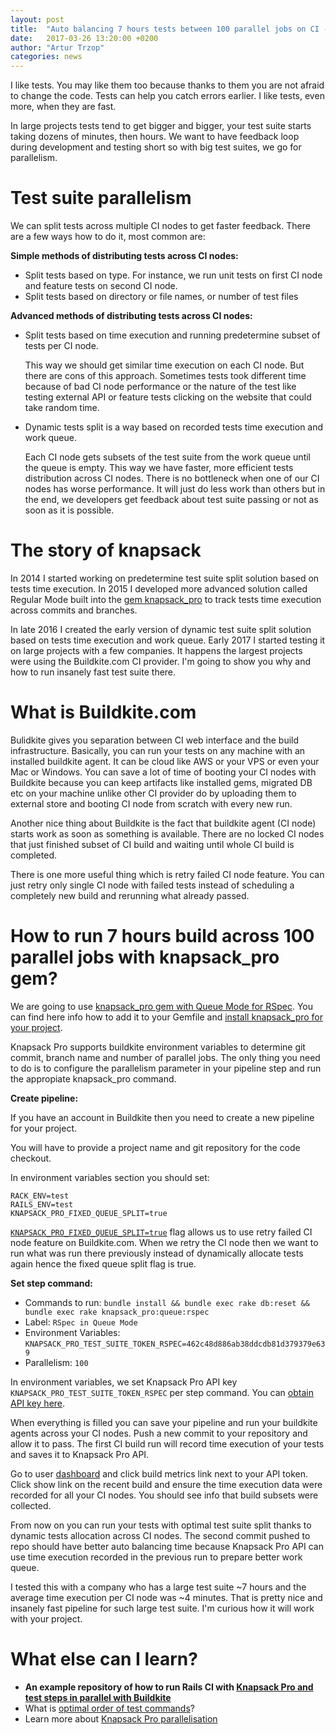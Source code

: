 ```yaml
---
layout: post
title:  "Auto balancing 7 hours tests between 100 parallel jobs on CI - Buildkite example"
date:   2017-03-26 13:20:00 +0200
author: "Artur Trzop"
categories: news
---
```


I like tests. You may like them too because thanks to them you are not afraid to change the code. Tests can help you catch errors earlier. I like tests, even more, when they are fast.

In large projects tests tend to get bigger and bigger, your test suite starts taking dozens of minutes, then hours. We want to have feedback loop during development and testing short so with big test suites, we go for parallelism.

# Test suite parallelism

We can split tests across multiple CI nodes to get faster feedback. There are a few ways how to do it, most common are:

__Simple methods of distributing tests across CI nodes:__

* Split tests based on type. For instance, we run unit tests on first CI node and feature tests on second CI node.
* Split tests based on directory or file names, or number of test files

__Advanced methods of distributing tests across CI nodes:__

* Split tests based on time execution and running predetermine subset of tests per CI node.

  This way we should get similar time execution on each CI node. But there are cons of this approach. Sometimes tests took different time because of bad CI node performance or the nature of the test like testing external API or feature tests clicking on the website that could take random time.

* Dynamic tests split is a way based on recorded tests time execution and work queue.

  Each CI node gets subsets of the test suite from the work queue until the queue is empty. This way we have faster, more efficient tests distribution across CI nodes. There is no bottleneck when one of our CI nodes has worse performance. It will just do less work than others but in the end, we developers get feedback about test suite passing or not as soon as it is possible.

# The story of knapsack

In 2014 I started working on predetermine test suite split solution based on tests time execution. In 2015 I developed more advanced solution  called Regular Mode built into the [gem knapsack_pro](https://github.com/KnapsackPro/knapsack_pro-ruby) to track tests time execution across commits and branches.

In late 2016 I created the early version of dynamic test suite split solution based on tests time execution and work queue. Early 2017 I started testing it on large projects with a few companies. It happens the largest projects were using the Buildkite.com CI provider. I'm going to show you why and how to run insanely fast test suite there.

# What is Buildkite.com

Bulidkite gives you separation between CI web interface and the build infrastructure. Basically, you can run your tests on any machine with an installed buildkite agent. It can be cloud like AWS or your VPS or even your Mac or Windows. You can save a lot of time of booting your CI nodes with Buildkite because you can keep artifacts like installed gems, migrated DB etc on your machine unlike other CI provider do by uploading them to external store and booting CI node from scratch with every new run.

Another nice thing about Buildkite is the fact that buildkite agent (CI node) starts work as soon as something is available. There are no locked CI nodes that just finished subset of CI build and waiting until whole CI build is completed.

There is one more useful thing which is retry failed CI node feature. You can just retry only single CI node with failed tests instead of scheduling a completely new build and rerunning what already passed.

# How to run 7 hours build across 100 parallel jobs with knapsack_pro gem?

We are going to use [knapsack_pro gem with Queue Mode for RSpec](https://github.com/KnapsackPro/knapsack_pro-ruby#queue-mode).
You can find here info how to add it to your Gemfile and [install knapsack_pro for your project](https://github.com/KnapsackPro/knapsack_pro-ruby#installation).

Knapsack Pro supports buildkite environment variables to determine git commit, branch name and number of parallel jobs. The only thing you need to do is to configure the parallelism parameter in your pipeline step and run the appropiate knapsack_pro command.

__Create pipeline:__

If you have an account in Buildkite then you need to create a new pipeline for your project.

You will have to provide a project name and git repository for the code checkout.

In environment variables section you should set:

```
RACK_ENV=test
RAILS_ENV=test
KNAPSACK_PRO_FIXED_QUEUE_SPLIT=true
```

[`KNAPSACK_PRO_FIXED_QUEUE_SPLIT=true`](https://github.com/KnapsackPro/knapsack_pro-ruby#knapsack_pro_fixed_queue_split-remember-queue-split-on-retry-ci-node) flag allows us to use retry failed CI node feature on Buildkite.com. When we retry the CI node then we want to run what was run there previously instead of dynamically allocate tests again hence the fixed queue split flag is true.

__Set step command:__

* Commands to run: `bundle install && bundle exec rake db:reset && bundle exec rake knapsack_pro:queue:rspec`
* Label: `RSpec in Queue Mode`
* Environment Variables: `KNAPSACK_PRO_TEST_SUITE_TOKEN_RSPEC=462c48d886ab38ddcdb81d379379e639`
* Parallelism: `100`

In environment variables, we set Knapsack Pro API key `KNAPSACK_PRO_TEST_SUITE_TOKEN_RSPEC` per step command. You can [obtain API key here](https://knapsackpro.com?utm_source=docs_knapsackpro&utm_medium=blog_post&utm_campaign=auto-balancing-buildkite).

When everything is filled you can save your pipeline and run your buildkite agents across your CI nodes.
Push a new commit to your repository and allow it to pass. The first CI build run will record time execution of your tests and saves it to Knapsack Pro API.

Go to user [dashboard](https://knapsackpro.com/dashboard) and click build metrics link next to your API token. Click show link on the recent build and ensure the time execution data were recorded for all your CI nodes. You should see info that build subsets were collected.

From now on you can run your tests with optimal test suite split thanks to dynamic tests allocation across CI nodes. The second commit pushed to repo should have better auto balancing time because Knapsack Pro API can use time execution recorded in the previous run to prepare better work queue.

I tested this with a company who has a large test suite ~7 hours and the average time execution per CI node was ~4 minutes. That is pretty nice and insanely fast pipeline for such large test suite. I'm curious how it will work with your project.

# What else can I learn?

* __An example repository of how to run Rails CI with [Knapsack Pro and test steps in parallel with Buildkite](https://github.com/KnapsackPro/buildkite-rails-parallel-example-with-knapsack_pro)__
* What is [optimal order of test commands](https://github.com/KnapsackPro/knapsack_pro-ruby#what-is-optimal-order-of-test-commands)?
* Learn more about [Knapsack Pro parallelisation](https://knapsackpro.com?utm_source=docs_knapsackpro&utm_medium=blog_post&utm_campaign=auto-balancing-buildkite)

